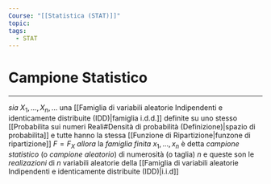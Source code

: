 ```yaml
---
Course: "[[Statistica (STAT)]]"
topic: 
tags:
  - STAT
---
```

# Campione Statistico
---
_sia_ $X_{1},\dots, X_{n},\dots$ una [[Famiglia di variabili aleatorie Indipendenti e identicamente distribuite (IDD)|famiglia i.d.d.]]  definite su uno stesso [[Probabilita sui numeri Reali#Densità di probabilità (Definizione)|spazio di probabilita]] e tutte hanno la stessa [[Funzione di Ripartizione|funzone di ripartizione]] $F=F_{X}$ 
_allora_ la _famiglia finita_ 
$x_{1},\dots, x_{n}$ è detta _campione statistico_ (o _campione aleatorio_) di numerosità (o taglia) $n$  e queste son le _realizazioni_ di $n$ variabili aleatorie della [[Famiglia di variabili aleatorie Indipendenti e identicamente distribuite (IDD)|i.i.d]]